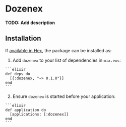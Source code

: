 # Dozenex

**TODO: Add description**

## Installation

If [available in Hex](https://hex.pm/docs/publish), the package can be installed as:

  1. Add `dozenex` to your list of dependencies in `mix.exs`:

    ```elixir
    def deps do
      [{:dozenex, "~> 0.1.0"}]
    end
    ```

  2. Ensure `dozenex` is started before your application:

    ```elixir
    def application do
      [applications: [:dozenex]]
    end
    ```

